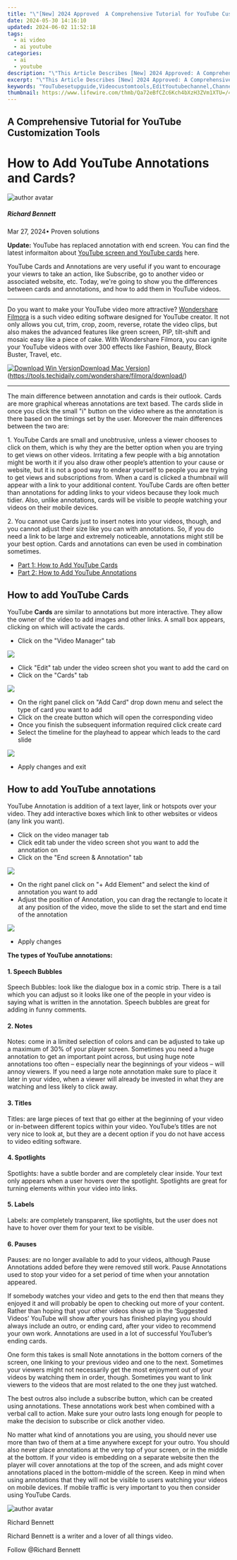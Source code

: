 ```yaml
---
title: "\"[New] 2024 Approved  A Comprehensive Tutorial for YouTube Customization Tools\""
date: 2024-05-30 14:16:10
updated: 2024-06-02 11:52:18
tags:
  - ai video
  - ai youtube
categories:
  - ai
  - youtube
description: "\"This Article Describes [New] 2024 Approved: A Comprehensive Tutorial for YouTube Customization Tools\""
excerpt: "\"This Article Describes [New] 2024 Approved: A Comprehensive Tutorial for YouTube Customization Tools\""
keywords: "YouTubesetupguide,Videocustomtools,EditYoutubechannel,ChannelCustomizeHow,VideoEditingTools,YtthemeCustomizer,ContentChannelLayout"
thumbnail: https://www.lifewire.com/thmb/Qa72eBfCZc6Kch4bXzH3ZVm1XTU=/400x300/filters:no_upscale():max_bytes(150000):strip_icc()/LifewireClubhousePrimary-6ea7cf41b0884f88b419ec23bc3c35be.jpg
---
```


## A Comprehensive Tutorial for YouTube Customization Tools

# How to Add YouTube Annotations and Cards?

![author avatar](https://images.wondershare.com/filmora/article-images/richard-bennett.jpg)

##### Richard Bennett

 Mar 27, 2024• Proven solutions

**Update:** YouTube has replaced annotation with end screen. You can find the latest informaiton about [YouTube screen and YouTube cards](https://tools.techidaily.com/wondershare/filmora/download/) here.

YouTube Cards and Annotations are very useful if you want to encourage your viewrs to take an action, like Subscribe, go to another video or associated website, etc. Today, we're going to show you the differences between cards and annotations, and how to add them in YouTube videos.

---

Do you want to make your YouTube video more attractive? [Wondershare Filmora](https://tools.techidaily.com/wondershare/filmora/download/) is a such video editing software designed for YouTube creator. It not only allows you cut, trim, crop, zoom, reverse, rotate the video clips, but also makes the advanced features like green screen, PIP, tilt-shift and mosaic easy like a piece of cake. With Wondershare Filmora, you can ignite your YouTube videos with over 300 effects like Fashion, Beauty, Block Buster, Travel, etc.

[![Download Win Version](https://images.wondershare.com/filmora/guide/download-btn-win.jpg)](https://tools.techidaily.com/wondershare/filmora/download/)[Download Mac Version](https://images.wondershare.com/filmora/guide/download-btn-mac.jpg)](https://tools.techidaily.com/wondershare/filmora/download/)

---

The main difference between annotation and cards is their outlook. Cards are more graphical whereas annotations are text based. The cards slide in once you click the small "i" button on the video where as the annotation is there based on the timings set by the user. Moreover the main differences between the two are:

1\. YouTube Cards are small and unobtrusive, unless a viewer chooses to click on them, which is why they are the better option when you are trying to get views on other videos. Irritating a few people with a big annotation might be worth it if you also draw other people’s attention to your cause or website, but it is not a good way to endear yourself to people you are trying to get views and subscriptions from. When a card is clicked a thumbnail will appear with a link to your additional content. YouTube Cards are often better than annotations for adding links to your videos because they look much tidier. Also, unlike annotations, cards will be visible to people watching your videos on their mobile devices.

2\. You cannot use Cards just to insert notes into your videos, though, and you cannot adjust their size like you can with annotations. So, if you do need a link to be large and extremely noticeable, annotations might still be your best option. Cards and annotations can even be used in combination sometimes.

* [Part 1: How to Add YouTube Cards](#part1)
* [Part 2: How to Add YouTube Annotations](#part2)

## How to add YouTube Cards

YouTube **Cards** are similar to annotations but more interactive. They allow the owner of the video to add images and other links. A small box appears, clicking on which will activate the cards.

* Click on the "Video Manager" tab

![](https://images.wondershare.com/filmora/article-images/video-manager-in-youtube.jpg)

* Click "Edit" tab under the video screen shot you want to add the card on
* Click on the "Cards" tab

![](https://images.wondershare.com/filmora/article-images/youtube-cards01.png)

* On the right panel click on "Add Card" drop down menu and select the type of card you want to add
* Click on the create button which will open the corresponding video
* Once you finish the subsequent information required click create card
* Select the timeline for the playhead to appear which leads to the card slide

![](https://images.wondershare.com/filmora/article-images/add-cards-to-youtube-video.jpg)

* Apply changes and exit

## How to add YouTube annotations

YouTube Annotation is addition of a text layer, link or hotspots over your video. They add interactive boxes which link to other websites or videos (any link you want).

* Click on the video manager tab
* Click edit tab under the video screen shot you want to add the annotation on
* Click on the "End screen & Annotation" tab

![](https://images.wondershare.com/filmora/article-images/add-annotations-to-youtube-video.jpg)

* On the right panel click on "+ Add Element" and select the kind of annotation you want to add
* Adjust the position of Annotation, you can drag the rectangle to locate it at any position of the video, move the slide to set the start and end time of the annotation

![](https://images.wondershare.com/filmora/article-images/add-annotation-to-youtube-1.jpg)

* Apply changes

**The types of YouTube annotations:**

#### 1\. Speech Bubbles

Speech Bubbles: look like the dialogue box in a comic strip. There is a tail which you can adjust so it looks like one of the people in your video is saying what is written in the annotation. Speech bubbles are great for adding in funny comments.

#### 2\. Notes

Notes: come in a limited selection of colors and can be adjusted to take up a maximum of 30% of your player screen. Sometimes you need a huge annotation to get an important point across, but using huge note annotations too often – especially near the beginnings of your videos – will annoy viewers. If you need a large note annotation make sure to place it later in your video, when a viewer will already be invested in what they are watching and less likely to click away.

#### 3\. Titles

Titles: are large pieces of text that go either at the beginning of your video or in-between different topics within your video. YouTube’s titles are not very nice to look at, but they are a decent option if you do not have access to video editing software.

#### 4\. Spotlights

Spotlights: have a subtle border and are completely clear inside. Your text only appears when a user hovers over the spotlight. Spotlights are great for turning elements within your video into links.

#### 5\. Labels

Labels: are completely transparent, like spotlights, but the user does not have to hover over them for your text to be visible.

#### 6\. Pauses

Pauses: are no longer available to add to your videos, although Pause Annotations added before they were removed still work. Pause Annotations used to stop your video for a set period of time when your annotation appeared.

If somebody watches your video and gets to the end then that means they enjoyed it and will probably be open to checking out more of your content. Rather than hoping that your other videos show up in the ‘Suggested Videos’ YouTube will show after yours has finished playing you should always include an outro, or ending card, after your video to recommend your own work. Annotations are used in a lot of successful YouTuber’s ending cards.

One form this takes is small Note annotations in the bottom corners of the screen, one linking to your previous video and one to the next. Sometimes your viewers might not necessarily get the most enjoyment out of your videos by watching them in order, though. Sometimes you want to link viewers to the videos that are most related to the one they just watched.

The best outros also include a subscribe button, which can be created using annotations. These annotations work best when combined with a verbal call to action. Make sure your outro lasts long enough for people to make the decision to subscribe or click another video.

No matter what kind of annotations you are using, you should never use more than two of them at a time anywhere except for your outro. You should also never place annotations at the very top of your screen, or in the middle at the bottom. If your video is embedding on a separate website then the player will cover annotations at the top of the screen, and ads might cover annotations placed in the bottom-middle of the screen. Keep in mind when using annotations that they will not be visible to users watching your videos on mobile devices. If mobile traffic is very important to you then consider using YouTube Cards.

![author avatar](https://images.wondershare.com/filmora/article-images/richard-bennett.jpg)

Richard Bennett

Richard Bennett is a writer and a lover of all things video.

Follow @Richard Bennett

